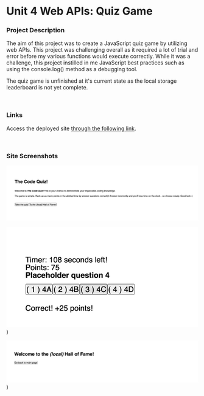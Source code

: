 # Unit 4 Web APIs: Quiz Game

### **Project Description**
The aim of this project was to create a JavaScript quiz game by utilizing web APIs. This project was challenging overall as it required a lot of trial and error before my various functions would execute correctly. While it was a challenge, this project instilled in me JavaScript best practices such as using the console.log() method as a debugging tool.

The quiz game is unfinished at it's current state as the local storage leaderboard is not yet complete. 

<br/>

### **Links**
Access the deployed site [through the following link](https://colinbrindle.github.io/homework-unit-4/).

<br/>

### **Site Screenshots**
![First site screenshot](/assets/images/site1.png)

![Second site screenshot](/assets/images/site2.png))

![Third site screenshot](/assets/images/site3.png))